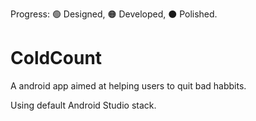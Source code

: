 Progress: 🟢 Designed, 🟠 Developed, ⚫️ Polished.
# ColdCount

A android app aimed at helping users to quit bad habbits.

Using default Android Studio stack.
